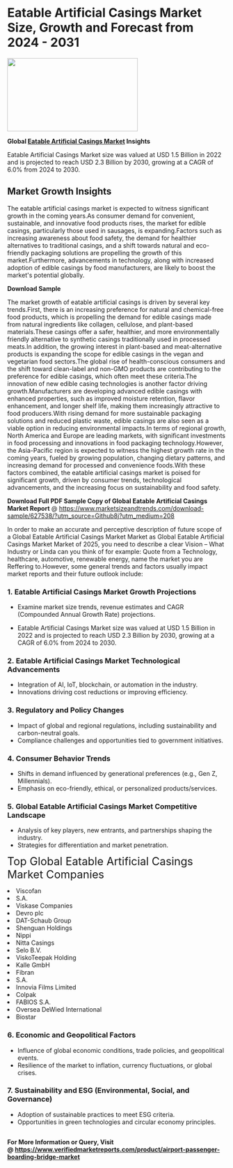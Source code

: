<H1>Eatable Artificial Casings Market Size, Growth and Forecast from 2024 - 2031</H1><img class="aligncenter size-medium wp-image-584254" src="https://thirdeyenews.in/wp-content/uploads/2024/09/Global-Market-Research-300x168.jpeg" alt="" width="300" height="168" /><p><strong>Global&nbsp;<a href="https://www.marketsizeandtrends.com/download-sample/627538/?utm_source=Github8j?utm_medium=208">Eatable Artificial Casings Market</a> Insights</strong></p><p>Eatable Artificial Casings Market size was valued at USD 1.5 Billion in 2022 and is projected to reach USD 2.3 Billion by 2030, growing at a CAGR of 6.0% from 2024 to 2030.</p><p><h2>Market Growth Insights</h2> <p>The eatable artificial casings market is expected to witness significant growth in the coming years.As consumer demand for convenient, sustainable, and innovative food products rises, the market for edible casings, particularly those used in sausages, is expanding.Factors such as increasing awareness about food safety, the demand for healthier alternatives to traditional casings, and a shift towards natural and eco-friendly packaging solutions are propelling the growth of this market.Furthermore, advancements in technology, along with increased adoption of edible casings by food manufacturers, are likely to boost the market's potential globally.</p> <p><strong>Download Sample</strong></p> <p>The market growth of eatable artificial casings is driven by several key trends.First, there is an increasing preference for natural and chemical-free food products, which is propelling the demand for edible casings made from natural ingredients like collagen, cellulose, and plant-based materials.These casings offer a safer, healthier, and more environmentally friendly alternative to synthetic casings traditionally used in processed meats.In addition, the growing interest in plant-based and meat-alternative products is expanding the scope for edible casings in the vegan and vegetarian food sectors.The global rise of health-conscious consumers and the shift toward clean-label and non-GMO products are contributing to the preference for edible casings, which often meet these criteria.The innovation of new edible casing technologies is another factor driving growth.Manufacturers are developing advanced edible casings with enhanced properties, such as improved moisture retention, flavor enhancement, and longer shelf life, making them increasingly attractive to food producers.With rising demand for more sustainable packaging solutions and reduced plastic waste, edible casings are also seen as a viable option in reducing environmental impacts.In terms of regional growth, North America and Europe are leading markets, with significant investments in food processing and innovations in food packaging technology.However, the Asia-Pacific region is expected to witness the highest growth rate in the coming years, fueled by growing population, changing dietary patterns, and increasing demand for processed and convenience foods.With these factors combined, the eatable artificial casings market is poised for significant growth, driven by consumer trends, technological advancements, and the increasing focus on sustainability and food safety.</p> <p><span class=""><strong>Download Full PDF Sample Copy of Global Eatable Artificial Casings Market Report</strong> @ <a href="https://www.marketsizeandtrends.com/download-sample/627538/?utm_source=Github8j?utm_medium=208" target="_blank">https://www.marketsizeandtrends.com/download-sample/627538/?utm_source=Github8j?utm_medium=208</a></span></p><p>In order to make an accurate and perceptive description of future scope of a Global&nbsp;Eatable Artificial Casings Market Market as Global&nbsp;Eatable Artificial Casings Market Market of 2025, you need to describe a clear Vision &ndash; What Industry or Linda can you think of for example: Quote from a Technology, healthcare, automotive, renewable energy, name the market you are Reffering to.However, some general trends and factors usually impact market reports and their future outlook include:</p><h3>1.&nbsp;<strong>Eatable Artificial Casings Market Growth Projections</strong></h3><ul><li>Examine market size trends, revenue estimates and CAGR (Compounded Annual Growth Rate) projections.</li><li><p>Eatable Artificial Casings Market size was valued at USD 1.5 Billion in 2022 and is projected to reach USD 2.3 Billion by 2030, growing at a CAGR of 6.0% from 2024 to 2030.</p></li></ul><h3>2.&nbsp;<strong>Eatable Artificial Casings Market Technological Advancements</strong></h3><ul><li>Integration of AI, IoT, blockchain, or automation in the industry.</li><li>Innovations driving cost reductions or improving efficiency.</li></ul><h3>3.&nbsp;<strong>Regulatory and Policy Changes</strong></h3><ul><li>Impact of global and regional regulations, including sustainability and carbon-neutral goals.</li><li>Compliance challenges and opportunities tied to government initiatives.</li></ul><h3>4.&nbsp;<strong>Consumer Behavior Trends</strong></h3><ul><li>Shifts in demand influenced by generational preferences (e.g., Gen Z, Millennials).</li><li>Emphasis on eco-friendly, ethical, or personalized products/services.</li></ul><h3>5.&nbsp;<strong>Global Eatable Artificial Casings Market Competitive Landscape</strong></h3><ul><li>Analysis of key players, new entrants, and partnerships shaping the industry.</li><li>Strategies for differentiation and market penetration.</li></ul><p data-pm-slice="1 1 []"><span style="color: inherit; font-family: inherit; font-size: 25px;">Top Global Eatable Artificial Casings Market Companies</span></p><div class="" data-test-id=""><p><li>Viscofan</li><li> S.A.</li><li> Viskase Companies</li><li> Devro plc</li><li> DAT-Schaub Group</li><li> Shenguan Holdings</li><li> Nippi</li><li> Nitta Casings</li><li> Selo B.V.</li><li> ViskoTeepak Holding</li><li> Kalle GmbH</li><li> Fibran</li><li> S.A.</li><li> Innovia Films Limited</li><li> Colpak</li><li> FABIOS S.A.</li><li> Oversea DeWied International</li><li> Biostar</li></p></div><h3>6.&nbsp;<strong>Economic and Geopolitical Factors</strong></h3><ul><li>Influence of global economic conditions, trade policies, and geopolitical events.</li><li>Resilience of the market to inflation, currency fluctuations, or global crises.</li></ul><h3>7.&nbsp;<strong>Sustainability and ESG (Environmental, Social, and Governance)</strong></h3><ul><li>Adoption of sustainable practices to meet ESG criteria.</li><li>Opportunities in green technologies and circular economy principles.</li></ul><h2><strong style="font-size: 14px;">For More Information or Query, Visit @&nbsp;</strong><a style="background-color: #ffffff; font-size: 14px;" href="https://www.marketsizeandtrends.com/report/eatable-artificial-casings-market/" target="_blank">https://www.verifiedmarketreports.com/product/airport-passenger-boarding-bridge-market</a></h2>